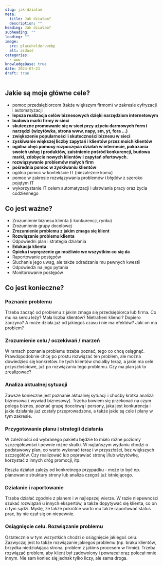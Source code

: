 ```yaml
---
slug: jak-dzialam
meta:
  title: Jak działam?
  description: ""
heading: Jak działam?
subheading: ""
leading: ""
image:
  src: placeholder.webp
  alt: asdasd
categories:
  - www
knowledgeBase: true
date: 2024-07-23
draft: true
---
```


## Jakie są moje główne cele?

- pomoc przedsiębiorcom (także większym firmom) w zakresie cyfryzacji i automatyzacji
- **lepsza realizacja celów biznesowych dzięki narzędziom internetowym**
- **budowa marki firmy w sieci**
- **skuteczne promowanie się w sieci przy użyciu darmowych form i narzędzi (wizytówka, strona www, napy, sm, yt, fora …)**
- **zwiększenie popularności i skuteczności biznesu w sieci**
- **zyskiwanie większej liczby zapytań i klientów przez moich klientów**
- **ogólna chęć pomocy rozpoczęcia działań w internecie, pokazania swoich usług i produktów, zaistnienie pośród konkurencji, budowa marki, zdobycie nowych klientów i zapytań ofertowych.**
- **rozwiązywanie problemów małych firm**
- **pośrednia pomoc w zyskiwaniu klientów**
- ogólna pomoc w kontekście IT (niezależnie komu)
- pomoc w zakresie rozwiązywania problemów i błędów z szeroko pojętym IT
- wykorzystanie IT celem automatyzacji i ułatwiania pracy oraz życia codziennego

## Co jest ważne?

- Zrozumienie biznesu klienta (i konkurencji, rynku)
- Zrozumienie grupy docelowej
- **Zrozumienie problemu z jakim zmaga się klient**
- **Rozwiązanie problemu klienta**
- Odpowiedni plan i strategia działania
- **Edukacja klienta**
- **Opieka i wyręczenie go możliwie we wszystkim co się da**
- Raportowanie postępów
- Słuchanie jego uwag, ale także odradzanie mu pewnych kwestii
- Odpowiedzi na jego pytania
- Monitorowanie postępów

## Co jest konieczne?

### Poznanie problemu

Trzeba zacząć od problemu z jakim zmaga się przedsiębiorca lub firma. Co mu na sercu leży? Mała liczba klientów? Nietrafieni klienci? Dopiero zaczyna? A może działa już od jakiegoś czasu i nie ma efektów? Jaki on ma problem?

### Zrozumienie celu / oczekiwań / marzeń

W ramach poznania problemu trzeba poznać, tego co chcę osiągnąć. Prawdopodobnie chcę po prostu rozwiązać ten problem, ale można dowiedzieć się konkretów. Ile tych klientów chciałby teraz, a jakie ma cele przyszłościowe, już po rozwiązaniu tego problemu. Czy ma plan jak to zrealizować?

### Analiza aktualnej sytuacji

Zawsze konieczne jest poznanie aktualnej sytuacji i choćby krótka analiza biznesowa ( wywiad biznesowy). Trzeba bowiem się przekonać na czym polega biznes, poznać grupę docelową i persony, jaka jest konkurencja i jakie działania już zostały przeprowadzone, a także jakie są cele i plany w tym zakresie.

### Przygotowanie planu i strategii działania

W zależności od wybranego pakietu będzie to miało różne poziomy szczegółowości i pewnie różne skutki. W najtańszym wydaniu chodzi o podstawowy plan, co warto wykonać teraz i w przyszłości, bez większych szczegółów. Czy realizować lub poprawiać stronę i/lub wizytówkę, korzystać z innych dróg promocji, itp.

Reszta działań zależy od konkretnego przypadku - może to być np. planowanie struktury strony lub analiza czegoś już istniejącego.

### Działanie i raportowanie

Trzeba działać zgodnie z planem i w najlepszej wierze. W razie niepewności szukać rozwiązań u innych ekspertów, a także dopytywać się klienta, co on o tym sądzi. Myślę, że także pokrótce warto mu także raportować status prac, by nie czuł się on niepewnie.

### Osiągnięcie celu. Rozwiązanie problemu

Ostatecznie w tym wszystkich chodzi o osiągnięcie jakiegoś celu. Zazwyczaj jest to także rozwiązanie jakiegoś problemu (np. braku klientów, brzydka niedziałająca strona, problem z jakimś procesem w firmie). Trzeba rozwiązać problem, aby klient był zadowolony i powracał oraz polecał mnie innym. Nie sam koniec się jednak tylko liczy, ale sama droga.
